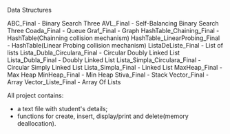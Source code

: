 Data Structures

ABC_Final - Binary Search Three
AVL_Final - Self-Balancing Binary Search Three
Coada_Final - Queue
Graf_Final - Graph
HashTable_Chaining_Final - HashTable(Chainning collision mechanism)
HashTable_LinearProbing_Final - HashTable(Linear Probing collision mechanism)
ListaDeListe_Final - List of lists
Lista_Dubla_Circulara_Final - Circular Doubly Linked List
Lista_Dubla_Final - Doubly Linked List
Lista_Simpla_Circulara_Final - Circular Simply Linked List
Lista_Simpla_Final - Linked List
MaxHeap_Final - Max Heap
MinHeap_Final - Min Heap
Stiva_Final - Stack
Vector_Final - Array
Vector_Liste_Final - Array Of Lists

All project contains:
 - a text file with student's details;
 - functions for create, insert, display/print and delete(memory deallocation).